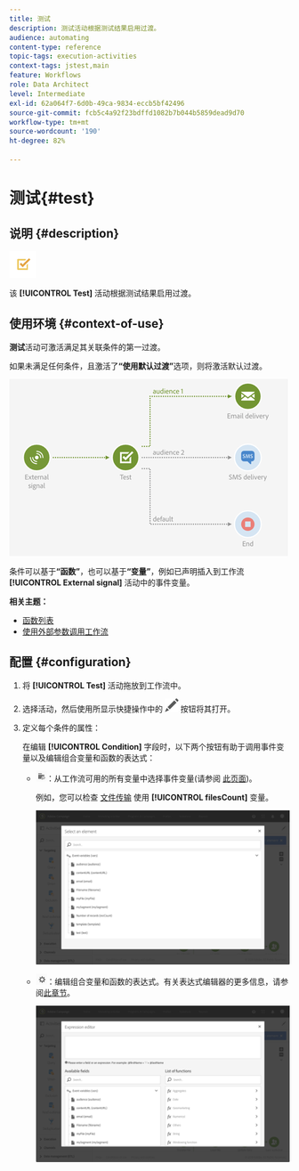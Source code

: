 ```yaml
---
title: 测试
description: 测试活动根据测试结果启用过渡。
audience: automating
content-type: reference
topic-tags: execution-activities
context-tags: jstest,main
feature: Workflows
role: Data Architect
level: Intermediate
exl-id: 62a064f7-6d0b-49ca-9834-eccb5bf42496
source-git-commit: fcb5c4a92f23bdffd1082b7b044b5859dead9d70
workflow-type: tm+mt
source-wordcount: '190'
ht-degree: 82%

---
```


# 测试{#test}

## 说明 {#description}

![](assets/test.png)

该 **[!UICONTROL Test]** 活动根据测试结果启用过渡。

## 使用环境 {#context-of-use}

**测试**&#x200B;活动可激活满足其关联条件的第一过渡。

如果未满足任何条件，且激活了&#x200B;**“使用默认过渡”**&#x200B;选项，则将激活默认过渡。

![](assets/wkf_test_activity_example.png)

条件可以基于&#x200B;**“函数”**，也可以基于&#x200B;**“变量”**，例如已声明插入到工作流 **[!UICONTROL External signal]** 活动中的事件变量。

**相关主题：**

* [函数列表](../../automating/using/list-of-functions.md)
* [使用外部参数调用工作流](../../automating/using/calling-a-workflow-with-external-parameters.md)

## 配置 {#configuration}

1. 将 **[!UICONTROL Test]** 活动拖放到工作流中。
1. 选择活动，然后使用所显示快捷操作中的 ![](assets/edit_darkgrey-24px.png) 按钮将其打开。
1. 定义每个条件的属性：

   在编辑 **[!UICONTROL Condition]** 字段时，以下两个按钮有助于调用事件变量以及编辑组合变量和函数的表达式：

   * ![](assets/extsignal_picker.png)：从工作流可用的所有变量中选择事件变量(请参阅 [此页面](../../automating/using/customizing-workflow-external-parameters.md))。

     例如，您可以检查 [文件传输](../../automating/using/transfer-file.md) 使用 **[!UICONTROL filesCount]** 变量。

     ![](assets/wkf_test_activity_variables.png)

   * ![](assets/extsignal_expression_editor.png)：编辑组合变量和函数的表达式。有关表达式编辑器的更多信息，请参阅[此章节](../../automating/using/advanced-expression-editing.md)。

     ![](assets/wkf_test_activity_variables_expression.png)
